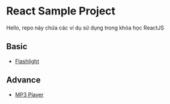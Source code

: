 # React Sample Project

Hello, repo này chứa các ví dụ sử dụng trong khóa học ReactJS

## Basic

-   [Flashlight](https://flashlight-nine.vercel.app)

## Advance

-   [MP3 Player](https://mp3-player-alpha.vercel.app/)
